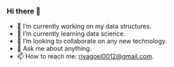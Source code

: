 ### Hi there 👋
- 🔭 I’m currently working on my data structures.
- 🌱 I’m currently learning data science.
- 👯 I’m looking to collaborate on any new technology.
- 💬 Ask me about anything.
- 📫 How to reach me: riyagoel0012@gmail.com.

